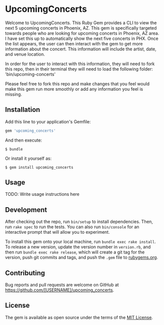# UpcomingConcerts

Welcome to UpcomingConcerts. This Ruby Gem provides a CLI to view the next 5 upcoming concerts in Phoenix, AZ. This gem is specifically targeted towards people who are looking for upcoming concerts in Phoenix, AZ area. I have set this up to automatically show the next five concerts in PHX. Once the list appears, the user can then interact with the gem to get more information about the concert. This information will include the artist, date, and venue location.

In order for the user to interact with this information, they will need to fork this repo, then in their terminal they will need to load the following folder: 'bin/upcoming-concerts'

Please feel free to fork this repo and make changes that you feel would make this gem run more smoothly or add any information you feel is missing.
## Installation

Add this line to your application's Gemfile:

```ruby
gem 'upcoming_concerts'
```

And then execute:

    $ bundle

Or install it yourself as:

    $ gem install upcoming_concerts

## Usage

TODO: Write usage instructions here

## Development

After checking out the repo, run `bin/setup` to install dependencies. Then, run `rake spec` to run the tests. You can also run `bin/console` for an interactive prompt that will allow you to experiment.

To install this gem onto your local machine, run `bundle exec rake install`. To release a new version, update the version number in `version.rb`, and then run `bundle exec rake release`, which will create a git tag for the version, push git commits and tags, and push the `.gem` file to [rubygems.org](https://rubygems.org).

## Contributing

Bug reports and pull requests are welcome on GitHub at https://github.com/[USERNAME]/upcoming_concerts.


## License

The gem is available as open source under the terms of the [MIT License](http://opensource.org/licenses/MIT).

